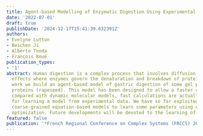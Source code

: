 ```yaml
---
title: Agent-based Modelling of Enzymatic Digestion Using Experimental Data
date: '2022-07-01'
draft: true
publishDate: '2024-12-17T15:41:39.632391Z'
authors:
- Evelyne Lutton
- Beichen Ji
- Alberto Tonda
- François Boué
publication_types:
- '1'
abstract: Human digestion is a complex process that involves diffusion and reaction
  effects where enzymes govern the denaturation and breakdown of proteins. In this
  work we build an agent-based model of gastric digestion of some gel pieces of plant
  proteins (rapeseed). This model has been designed to allow a faster computation
  compared with dynamic molecular models, fast calculations are actually a prerequisite
  for learning a model from experimental data. We have so far exploited additional
  coarse-grained equation-based models to learn some parameters using evolutionary
  optimization. Future developments will be devoted to the learning of all the parameters.
featured: false
publication: '*French Regional Conference on Complex Systems (FRCCS) 2022*'
---
```


